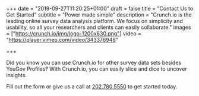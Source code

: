 +++
date = "2019-09-27T11:20:25+01:00"
draft = false
title = "Contact Us to Get Started"
subtitle = "Power made simple"
description = "Crunch.io is the leading online survey data analysis platform. We focus on simplicity and usability, so all your researchers and clients can easily collaborate."
images = ["https://crunch.io/img/logo-1200x630.png"]
video = "https://player.vimeo.com/video/343376948"

+++

Did you know you can use Crunch.io for other survey data sets besides YouGov Profiles? With Crunch.io, you can easily slice and dice to uncover insights.

Fill out the form or give us a call at <a href="tel:202-780-5550">202.780.5550</a> to get started today.
